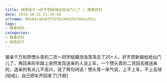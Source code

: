 ```yaml
---
title: 搞笑段子->好歹把新娘给抢出门儿了 | 糗事百科
date: 2019-10-31 21:35:44
urlname: 08e84ca6ab3f5259c84d25e3942a791c
tags: 
- 糗事百科
categories:
- 糗事百科
- 搞笑段子
---
```

接亲千万别带愣头青的二货～同学结婚浩浩荡荡去了20+人，好歹把新娘给抢出门儿了，再回来的半路上突然发现送亲的人没上车，一个愣头青的二货回去接送亲的，送亲的有点儿不高兴，说了两句闲话！愣头青一来气说，上不上车，不上去球[哈哈]，自己把车开回来了[汗颜]


